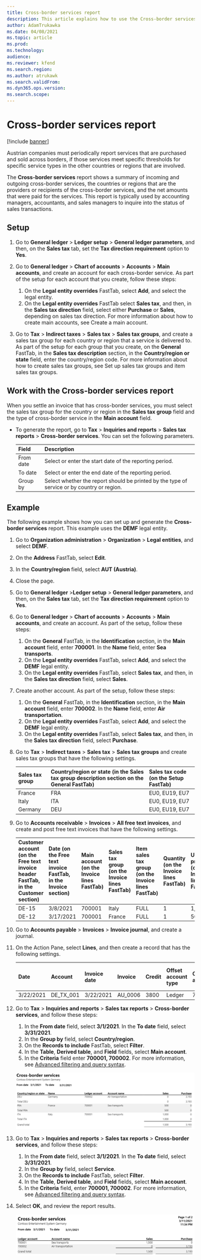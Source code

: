 ```yaml
---
title: Cross-border services report
description: This article explains how to use the Cross-border services report.
author: AdamTrukawka
ms.date: 04/08/2021
ms.topic: article
ms.prod: 
ms.technology: 
audience: 
ms.reviewer: kfend
ms.search.region: 
ms.author: atrukawk
ms.search.validFrom: 
ms.dyn365.ops.version: 
ms.search.scope: 
---
```


# Cross-border services report

[!include [banner](../includes/banner.md)]

Austrian companies must periodically report services that are purchased and sold across borders, if those services meet specific thresholds for specific service types in the other countries or regions that are involved.

The **Cross-border services** report shows a summary of incoming and outgoing cross-border services, the countries or regions that are the providers or recipients of the cross-border services, and the net amounts that were paid for the services. This report is typically used by accounting managers, accountants, and sales managers to inquire into the status of sales transactions.

## Setup

1. Go to **General ledger** > **Ledger setup** > **General ledger parameters**, and then, on the **Sales tax** tab, set the **Tax direction requirement** option to **Yes**.
2. Go to **General ledger** > **Chart of accounts** > **Accounts** > **Main accounts**, and create an account for each cross-border service. As part of the setup for each account that you create, follow these steps:

    1. On the **Legal entity overrides** FastTab, select **Add**, and select the legal entity.
    2. On the **Legal entity overrides** FastTab select **Sales tax**, and then, in the **Sales tax direction** field, select either **Purchase** or **Sales**, depending on sales tax direction. For more information about how to create main accounts, see Create a main account.

3. Go to **Tax** > **Indirect taxes** > **Sales tax** > **Sales tax groups**, and create a sales tax group for each country or region that a service is delivered to. As part of the setup for each group that you create, on the **General** FastTab, in the **Sales tax description** section, in the **Country/region or state** field, enter the country/region code. For more information about how to create sales tax groups, see Set up sales tax groups and item sales tax groups.

## Work with the Cross-border services report

When you settle an invoice that has cross-border services, you must select the sales tax group for the country or region in the **Sales tax group** field and the type of cross-border service in the **Main account** field.

- To generate the report, go to **Tax** > **Inquiries and reports** > **Sales tax reports** > **Cross-border services**. You can set the following parameters.

   | Field | Description |
   |-------------------------|-------------------------|
   | From date | Select or enter the start date of the reporting period. |
   | To date | Select or enter the end date of the reporting period. |
   | Group by | Select whether the report should be printed by the type of service or by country or region. |

## Example

The following example shows how you can set up and generate the **Cross-border services** report. This example uses the **DEMF** legal entity.

1. Go to **Organization administration** > **Organization** > **Legal entities**, and select **DEMF**.
2. On the **Address** FastTab, select **Edit**.
3. In the **Country/region** field, select **AUT (Austria)**.
4. Close the page.
5. Go to **General ledger** >**Ledger setup** > **General ledger parameters**, and then, on the **Sales tax** tab, set the **Tax direction requirement** option to **Yes**.
6. Go to **General ledger** > **Chart of accounts** > **Accounts** > **Main accounts**, and create an account. As part of the setup, follow these steps:

    1. On the **General** FastTab, in the **Identification** section, in the **Main account** field, enter **700001**. In the **Name** field, enter **Sea transports**.
    2. On the **Legal entity overrides** FastTab, select **Add**, and select the **DEMF** legal entity.
    3. On the **Legal entity overrides** FastTab, select **Sales tax**, and then, in the **Sales tax direction** field, select **Sales**.

7. Create another account. As part of the setup, follow these steps:

    1. On the **General** FastTab, in the **Identification** section, in the **Main account** field, enter **700002**. In the **Name** field, enter **Air transportation**.
    2. On the **Legal entity overrides** FastTab, select **Add**, and select the **DEMF** legal entity.
    3. On the **Legal entity overrides** FastTab, select **Sales tax**, and then, in the **Sales tax direction** field, select **Purchase**.

8. Go to **Tax** > **Indirect taxes** > **Sales tax** > **Sales tax groups** and create sales tax groups that have the following settings.

    | Sales tax group | Country/region or state (in the Sales tax group description section on the General FastTab) | Sales tax code (on the Setup FastTab) |
    |-------------------------|-------------------------|-------------------------|
    | France | FRA | EU0, EU19, EU7 |
    | Italy | ITA | EU0, EU19, EU7 |
    | Germany | DEU | EU0, EU19, EU7 |

9. Go to **Accounts receivable** > **Invoices** > **All free text invoices**, and create and post free text invoices that have the following settings.

    | Customer account (on the Free text invoice header FastTab, in the Customer section) | Date (on the Free text invoice FastTab, in the Invoice section) | Main account (on the Invoice lines FastTab) | Sales tax group (on the Invoice lines FastTab) | Item sales tax group (on the Invoice lines FastTab) | Quantity (on the Invoice lines FastTab) | Unit price (on the Invoice lines FastTab) |
    |-------------------------|-------------------------|-------------------------|-------------------------|-------------------------|-------------------------|-------------------------|
    | DE-15 | 3/8/2021 | 700001 | Italy | FULL | 1 | 1,000 |
    | DE-12 | 3/17/2021 | 700001 | France | FULL | 1 | 500 |


10. Go to **Accounts payable** > **Invoices** > **Invoice journal**, and create a journal.
11. On the Action Pane, select **Lines**, and then create a record that has the following settings.

    | Date | Account | Invoice date | Invoice | Credit | Offset account type | Offset account | Sales tax group | Item sales tax group |
    |-------------------------|-------------------------|-------------------------|-------------------------|-------------------------|-------------------------|-------------------------|-------------------------|-------------------------|
    | 3/22/2021 | DE_TX_001 | 3/22/2021 | AU_0006 | 3800 | Ledger | 700002 | Germany | FULL |

12. Go to **Tax** > **Inquiries and reports** > **Sales tax reports** > **Cross-border services**, and follow these steps:

    1. In the **From date** field, select **3/1/2021**. In the **To date** field, select **3/31/2021**.
    2. In the **Group by** field, select **Country/region**.
    3. On the **Records to include** FastTab, select **Filter**.
    4. In the **Table**, **Derived table**, and **Field** fields, select **Main account**.     
    5. In the **Criteria** field enter **700001, 700002**. For more information, see [Advanced filtering and query  syntax](../../fin-ops-core/fin-ops/get-started/advanced-filtering-query-options.md).

    ![cross-border-services-report-country.](media/emea-aut-cross-border-services-report-country-region.png)

14. Go to **Tax** > **Inquiries and reports** > **Sales tax reports** > **Cross-border services**, and follow these steps:

    1. In the **From date** field, select **3/1/2021**. In the **To date** field, select **3/31/2021**.
    2. In the **Group by** field, select **Service**.
    3. On the **Records to include** FastTab, select **Filter**.
    4. In the **Table**, **Derived table**, and **Field** fields, select **Main account**.
    5. In the **Criteria** field, enter **700001, 700002**. For more information, see [Advanced filtering and query syntax](../../fin-ops-core/fin-ops/get-started/advanced-filtering-query-options.md).

15. Select **OK**, and review the report results.

    ![cross-border-services-report-service.](media/emea-aut-cross-border-services-report-service.png)
